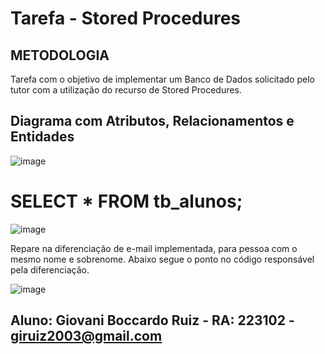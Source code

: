 # Tarefa - Stored Procedures

## METODOLOGIA
Tarefa com o objetivo de implementar um Banco de Dados solicitado pelo tutor com a utilização do recurso de Stored Procedures.

 ## Diagrama com Atributos, Relacionamentos e Entidades

 ![image](https://github.com/giovaniruiz03/Stored-Procedures/assets/145368122/37859f26-27ce-4ae6-a81d-abe852747770)
 
# SELECT * FROM tb_alunos;

![image](https://github.com/giovaniruiz03/Stored-Procedures/assets/145368122/7665a706-3fe8-4aab-90f4-6a77be24dd35)

Repare na diferenciação de e-mail implementada, para pessoa com o mesmo nome e sobrenome. Abaixo segue o ponto no código responsável pela diferenciação.

![image](https://github.com/giovaniruiz03/Stored-Procedures/assets/145368122/8dc73c9f-7ebc-48af-910a-ae93f5fcb71c)



 ## Aluno: Giovani Boccardo Ruiz - RA: 223102 - giruiz2003@gmail.com 
